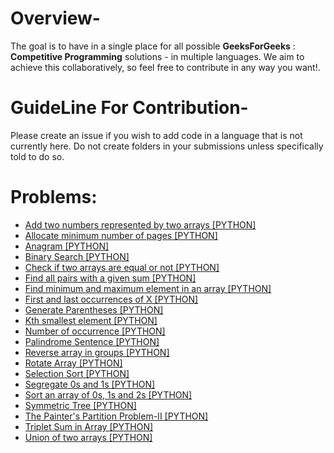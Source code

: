# Overview-
The goal is to have in a single place for all possible **GeeksForGeeks** : **Competitive Programming** solutions - in multiple languages. We aim to achieve this collaboratively, so feel free to contribute in any way you want!.

# GuideLine For Contribution-
Please create an issue if you wish to add code in a language that is not currently here. Do not create folders in your submissions unless specifically told to do so.

# Problems:

- [Add two numbers represented by two arrays [PYTHON]](Add_two_numbers_represented_by_two_arrays.py)
- [Allocate minimum number of pages [PYTHON]](Allocate_minimum_number_of_pages.py)
- [Anagram [PYTHON]](Anagram.py)
- [Binary Search [PYTHON]](Binary_Search.py)
- [Check if two arrays are equal or not [PYTHON]](Check_if_two_arrays_are_equal_or_not.py)
- [Find all pairs with a given sum [PYTHON]](Find_all_pairs_with_a_given_sum.py)
- [Find minimum and maximum element in an array [PYTHON]](Find_minimum_and_maximum_element_in_an_array.py)
- [First and last occurrences of X [PYTHON]](First_and_last_occurrences_of_X.py)
- [Generate Parentheses [PYTHON]](Generate_Parentheses.py)
- [Kth smallest element [PYTHON]](Kth_smallest_element.py)
- [Number of occurrence [PYTHON]](Number_of_occurrence.py)
- [Palindrome Sentence [PYTHON]](Palindrome_Sentence.py)
- [Reverse array in groups [PYTHON]](Reverse_array_in_groups.py)
- [Rotate Array [PYTHON]](Rotate_Array.py)
- [Selection Sort [PYTHON]](Selection_Sort.py)
- [Segregate 0s and 1s [PYTHON]](Segregate_0s_and_1s.py)
- [Sort an array of 0s, 1s and 2s [PYTHON]](Sort_an_array_of_0s_1s_and_2s.py)
- [Symmetric Tree [PYTHON]](Symmetric_Tree.py)
- [The Painter's Partition Problem-II [PYTHON]](The_Painter's_Partition_Problem-II.py)
- [Triplet Sum in Array [PYTHON]](Triplet_Sum_in_Array.py)
- [Union of two arrays [PYTHON]](Union_of_two_arrays.py)
